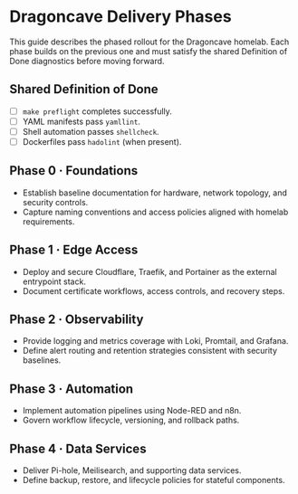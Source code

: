 # Dragoncave Delivery Phases

This guide describes the phased rollout for the Dragoncave homelab. Each phase builds on the previous one and must satisfy the shared Definition of Done diagnostics before moving forward.

## Shared Definition of Done
- [ ] `make preflight` completes successfully.
- [ ] YAML manifests pass `yamllint`.
- [ ] Shell automation passes `shellcheck`.
- [ ] Dockerfiles pass `hadolint` (when present).

## Phase 0 · Foundations
- Establish baseline documentation for hardware, network topology, and security controls.
- Capture naming conventions and access policies aligned with homelab requirements.

## Phase 1 · Edge Access
- Deploy and secure Cloudflare, Traefik, and Portainer as the external entrypoint stack.
- Document certificate workflows, access controls, and recovery steps.

## Phase 2 · Observability
- Provide logging and metrics coverage with Loki, Promtail, and Grafana.
- Define alert routing and retention strategies consistent with security baselines.

## Phase 3 · Automation
- Implement automation pipelines using Node-RED and n8n.
- Govern workflow lifecycle, versioning, and rollback paths.

## Phase 4 · Data Services
- Deliver Pi-hole, Meilisearch, and supporting data services.
- Define backup, restore, and lifecycle policies for stateful components.
